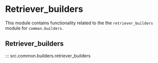 # Retriever_builders

This module contains functionality related to the the `retriever_builders` module for `common.builders`.

## Retriever_builders

::: src.common.builders.retriever_builders

